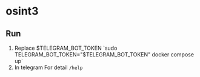 # osint3
## Run
1. Replace $TELEGRAM_BOT_TOKEN
`sudo TELEGRAM_BOT_TOKEN="$TELEGRAM_BOT_TOKEN" docker compose up`
2. In telegram
For detail `/help` 
